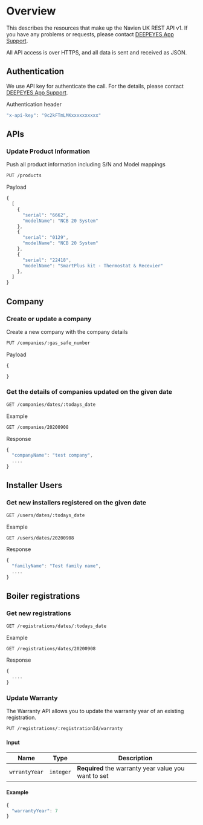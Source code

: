 # Overview

This describes the resources that make up the Navien UK REST API v1. 
If you have any problems or requests, please contact [DEEPEYES App Support](app@deepeyes.co.uk).

All API access is over HTTPS, and all data is sent and received as JSON.

## Authentication

We use API key for authenticate the call. For the details, please contact [DEEPEYES App Support](app@deepeyes.co.uk).

Authentication header

```javascript
"x-api-key": "9c2kFTmLMKxxxxxxxxxx"
```

## APIs

### Update Product Information

Push all product information including S/N and Model mappings

```bash
PUT /products
```

Payload 

```javascript
{
  [
    {
      "serial": "6662", 
      "modelName": "NCB 20 System"
    },
    {
      "serial": "0129", 
      "modelName": "NCB 20 System"
    },
    {
      "serial": "22418", 
      "modelName": "SmartPlus kit - Thermostat & Recevier"
    },
  ]
}


```

## Company

### Create or update a company

Create a new company with the company details

```bash
PUT /companies/:gas_safe_number
```

Payload 

```javascript
{

}
```

### Get the details of companies updated on the given date

```bash
GET /companies/dates/:todays_date
```

Example

```bash
GET /companies/20200908
```

Response

```javascript
{
  "companyName": "test company",
  ....
}
```


## Installer Users

### Get new installers registered on the given date

```bash
GET /users/dates/:todays_date
```

Example

```bash
GET /users/dates/20200908
```

Response

```javascript
{
  "familyName": "Test family name",
  ....
}
```

## Boiler registrations

### Get new registrations

```bash
GET /registrations/dates/:todays_date
```

Example

```bash
GET /registrations/dates/20200908
```

Response

```javascript
{
  ....
}
```

### Update Warranty

The Warranty API allows you to update the warranty year of an existing registration. 

```bash
PUT /registrations/:registrationId/warranty
```

#### Input
| Name | Type | Description |
| ---- | ---- | ----------- |
| `wrrantyYear` | `integer` | **Required** the warranty year value you want to set |

#### Example

```javascript
{
  "warrantyYear": 7
}
```


